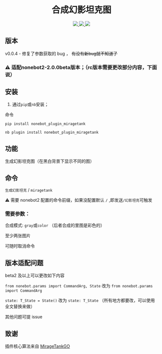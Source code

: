 <div align="center">

# 合成幻影坦克图

</div>

<p align="center">
  
  <a href="https://github.com/RafuiiChan/nonebot_plugin_miragetank/blob/main/LICENSE">
    <img src="https://img.shields.io/badge/license-GPL-informational">
  </a>
  
  <a href="https://github.com/nonebot/nonebot2">
    <img src="https://img.shields.io/badge/nonebot2-2.0.0beta.1-green">
  </a>
  
  <a href="">
    <img src="https://img.shields.io/badge/release-v0.0.1-orange">
  </a>
  
</p>
</p>

## 版本

v0.0.4  - 修复了参数获取的 bug ， ~~有没有新bug就不知道了~~

### ⚠ 适配nonebot2-2.0.0beta版本；（rc版本需要更改部分内容，下面说）

## 安装

1. 通过`pip`或`nb`安装；

命令

`pip install nonebot_plugin_miragetank`

`nb plugin install nonebot_plugin_miragetank`

## 功能

生成幻影坦克图（在黑白背景下显示不同的图）

## 命令

`生成幻影坦克` / `miragetank`

⚠ 需要 nonebot2 配置的命令前缀，如果没配置默认 `/` ,即发送`/幻影坦克`可触发

### 需要参数：
合成模式: `gray`或`color` （后者合成的里图是彩色的）

至少两张图片

可随时取消命令

## 版本适配问题
beta2 及以上可以更改如下内容

`from nonebot.params import CommandArg, State` 改为 `from nonebot.params import CommandArg`

`state: T_State = State()` 改为 `state: T_State` （所有地方都要改，可以使用全文替换来做）

其他问题可提 issue

## 致谢
插件核心算法来自 [MirageTankGO](https://github.com/Aloxaf/MirageTankGo)
